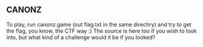 ## CANONZ
To play, run canonz.game (out flag.txt in the same directiry) and try to get the flag, you know, the CTF way :) The source is here too 
if you wish to look into, but what kind of a challenge would it be if you looked?
